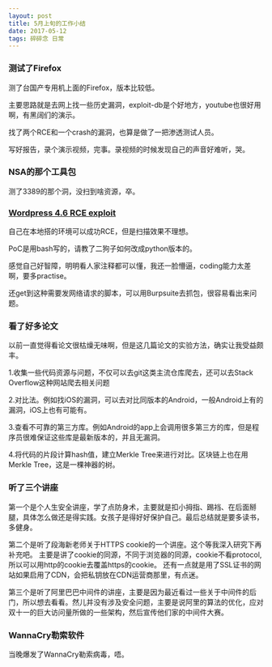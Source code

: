 ```yaml
---
layout: post
title: 5月上旬的工作小结
date: 2017-05-12
tags: 碎碎念 日常
---
```


### 测试了Firefox
测了台国产专用机上面的Firefox，版本比较低。

主要思路就是去网上找一些历史漏洞，exploit-db是个好地方，youtube也很好用啊，有黑阔们的演示。

找了两个RCE和一个crash的漏洞，也算是做了一把渗透测试人员。

写好报告，录个演示视频，完事。录视频的时候发现自己的声音好难听，哭。

### NSA的那个工具包
测了3389的那个洞，没扫到啥资源，卒。

### [Wordpress 4.6 RCE exploit](https://cxsecurity.com/issue/WLB-2017050014)
自己在本地搭的环境可以成功RCE，但是扫描效果不理想。

PoC是用bash写的，请教了二狗子如何改成python版本的。

感觉自己好智障，明明看人家注释都可以懂，我还一脸懵逼，coding能力太差啊，要多practise。

还get到这种需要发网络请求的脚本，可以用Burpsuite去抓包，很容易看出来问题。 

### 看了好多论文
以前一直觉得看论文很枯燥无味啊，但是这几篇论文的实验方法，确实让我受益颇丰。

1.收集一些代码资源与问题，不仅可以去git这类主流仓库爬去，还可以去Stack Overflow这种网站爬去相关问题

2.对比法。例如找iOS的漏洞，可以去对比同版本的Android，一般Android上有的漏洞，iOS上也有可能有。

3.查看不可靠的第三方库。例如Android的app上会调用很多第三方的库，但是程序员很难保证这些库是最新版本的，并且无漏洞。

4.将代码的片段计算hash值，建立Merkle Tree来进行对比。区块链上也在用Merkle Tree，这是一棵神器的树。

### 听了三个讲座
第一个是个人生安全讲座，学了点防身术，主要就是扣小拇指、踢裆、在后面掰腿，具体怎么做还是得实践。女孩子是得好好保护自己。最后总结就是要多读书，多健身。

第二个是听了段海新老师关于HTTPS cookie的一个讲座。这个等我深入研究下再补充吧。
主要是讲了cookie的同源，不同于浏览器的同源，cookie不看protocol,所以可以用http的cookie去覆盖https的cookie。
还有一点就是用了SSL证书的网站如果启用了CDN，会把私钥放在CDN运营商那里，有点迷。

第三个是听了阿里巴巴中间件的讲座，主要是因为最近看过一些关于中间件的后门，所以想去看看。然儿并没有涉及安全问题，主要是说阿里的算法的优化，应对双十一的巨大访问量所做的一些架构，然后宣传他们家的中间件大赛。

### WannaCry勒索软件
当晚爆发了WannaCry勒索病毒，唔。